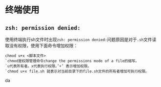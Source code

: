 

# 终端使用

## ``zsh: permission denied:``

使用终端执行sh文件时出现``zsh: permission denied:``问题原因是对于``.sh``文件读取没有权限，使用下面命令增加权限：

```shell
chmod u+x <脚本文件>
`chmod是权限管理命令change the permissions mode of a file的缩写。
`u代表所有者。x代表执行权限。’+’ 表示增加权限。
`chmod u+x file.sh 就表示对当前目录下的file.sh文件的所有者增加可执行权限。
```







da 
